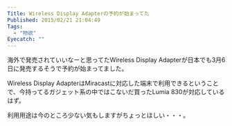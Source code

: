 ```yaml
---
Title: Wireless Display Adapterの予約が始まってた
Published: 2015/02/21 21:04:49
Tags:
  - "物欲"
Eyecatch: ""
---
```



海外で発売されていいなーと思ってたWireless Display Adapterが日本でも3月6日に発売するそうで予約が始まってました。  

Wireless Display AdapterはMiracastに対応した端末で利用できるということで、今持ってるガジェット系の中ではこないだ買ったLumia 830が対応しているはず。  

利用用途は今のところ少ない気もしますがちょっとほしい・・・。

<?# AmazonAffiliate B00S7ZNWAK /?>